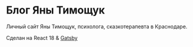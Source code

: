 # Блог Яны Тимощук

Личный сайт Яны Тимощук, психолога, сказкотерапевта в Краснодаре.

Сделан на React 18 & [Gatsby](https://www.gatsbyjs.com/)
